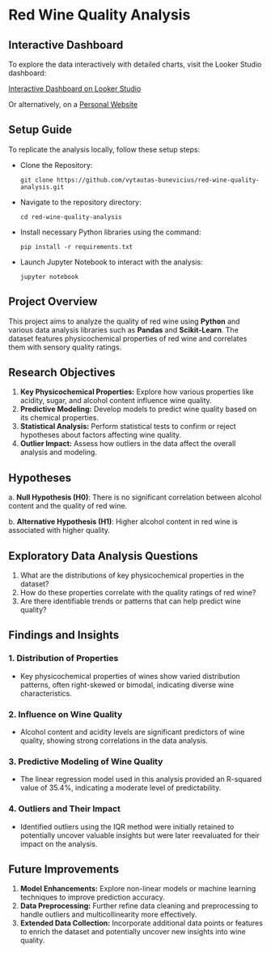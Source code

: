 # Red Wine Quality Analysis

## Interactive Dashboard

To explore the data interactively with detailed charts, visit the Looker Studio dashboard:

[Interactive Dashboard on Looker Studio](https://lookerstudio.google.com/u/0/reporting/c4d22105-252e-422d-bb88-c76c667a7f78/page/Aa5yD)

Or alternatively, on a [Personal Website](https://bunevicius.com/project-pages/red-wine-analysis)

## Setup Guide

To replicate the analysis locally, follow these setup steps:

- Clone the Repository:

      git clone https://github.com/vytautas-bunevicius/red-wine-quality-analysis.git

- Navigate to the repository directory:

      cd red-wine-quality-analysis

- Install necessary Python libraries using the command:

      pip install -r requirements.txt

- Launch Jupyter Notebook to interact with the analysis:

      jupyter notebook

## Project Overview

This project aims to analyze the quality of red wine using **Python** and various data analysis libraries such as **Pandas** and **Scikit-Learn**. The dataset features physicochemical properties of red wine and correlates them with sensory quality ratings.

## Research Objectives

1. **Key Physicochemical Properties:** Explore how various properties like acidity, sugar, and alcohol content influence wine quality.
2. **Predictive Modeling:** Develop models to predict wine quality based on its chemical properties.
3. **Statistical Analysis:** Perform statistical tests to confirm or reject hypotheses about factors affecting wine quality.
4. **Outlier Impact:** Assess how outliers in the data affect the overall analysis and modeling.

## Hypotheses

a. **Null Hypothesis (H0)**: There is no significant correlation between alcohol content and the quality of red wine.

b. **Alternative Hypothesis (H1)**: Higher alcohol content in red wine is associated with higher quality.

## Exploratory Data Analysis Questions

1. What are the distributions of key physicochemical properties in the dataset?
2. How do these properties correlate with the quality ratings of red wine?
3. Are there identifiable trends or patterns that can help predict wine quality?

## Findings and Insights

### 1. Distribution of Properties
- Key physicochemical properties of wines show varied distribution patterns, often right-skewed or bimodal, indicating diverse wine characteristics.

### 2. Influence on Wine Quality
- Alcohol content and acidity levels are significant predictors of wine quality, showing strong correlations in the data analysis.

### 3. Predictive Modeling of Wine Quality
- The linear regression model used in this analysis provided an R-squared value of 35.4%, indicating a moderate level of predictability.

### 4. Outliers and Their Impact
- Identified outliers using the IQR method were initially retained to potentially uncover valuable insights but were later reevaluated for their impact on the analysis.

## Future Improvements

1. **Model Enhancements:** Explore non-linear models or machine learning techniques to improve prediction accuracy.
2. **Data Preprocessing:** Further refine data cleaning and preprocessing to handle outliers and multicollinearity more effectively.
3. **Extended Data Collection:** Incorporate additional data points or features to enrich the dataset and potentially uncover new insights into wine quality.
